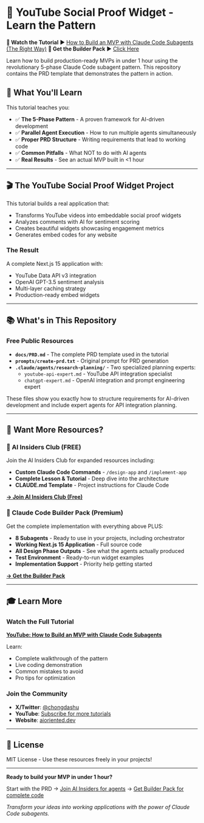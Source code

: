 # 🎯 YouTube Social Proof Widget - Learn the Pattern

**🎥 Watch the Tutorial** ► [How to Build an MVP with Claude Code Subagents (The Right Way)](https://www.youtube.com/watch?v=3564u77Vyqk)
**🧰 Get the Builder Pack** ► [Click Here](https://rebrand.ly/e75fcd)

Learn how to build production-ready MVPs in under 1 hour using the revolutionary 5-phase Claude Code subagent pattern. This repository contains the PRD template that demonstrates the pattern in action.

## 📖 What You'll Learn

This tutorial teaches you:

- ✅ **The 5-Phase Pattern** - A proven framework for AI-driven development
- ✅ **Parallel Agent Execution** - How to run multiple agents simultaneously
- ✅ **Proper PRD Structure** - Writing requirements that lead to working code
- ✅ **Common Pitfalls** - What NOT to do with AI agents
- ✅ **Real Results** - See an actual MVP built in <1 hour

---

## 🎬 The YouTube Social Proof Widget Project

This tutorial builds a real application that:

- Transforms YouTube videos into embeddable social proof widgets
- Analyzes comments with AI for sentiment scoring
- Creates beautiful widgets showcasing engagement metrics
- Generates embed codes for any website

### The Result

A complete Next.js 15 application with:

- YouTube Data API v3 integration
- OpenAI GPT-3.5 sentiment analysis
- Multi-layer caching strategy
- Production-ready embed widgets

---

## 📚 What's in This Repository

### Free Public Resources

- **`docs/PRD.md`** - The complete PRD template used in the tutorial
- **`prompts/create-prd.txt`** - Original prompt for PRD generation
- **`.claude/agents/research-planning/`** - Two specialized planning experts:
  - `youtube-api-expert.md` - YouTube API integration specialist
  - `chatgpt-expert.md` - OpenAI integration and prompt engineering expert

These files show you exactly how to structure requirements for AI-driven development and include expert agents for API integration planning.

---

## 🚀 Want More Resources?

### 🎁 AI Insiders Club (FREE)

Join the AI Insiders Club for expanded resources including:

- **Custom Claude Code Commands** - `/design-app` and `/implement-app`
- **Complete Lesson & Tutorial** - Deep dive into the architecture
- **CLAUDE.md Template** - Project instructions for Claude Code

[**→ Join AI Insiders Club (Free)**](https://aioriented.dev/insiders)

### 💎 Claude Code Builder Pack (Premium)

Get the complete implementation with everything above PLUS:

- **8 Subagents** - Ready to use in your projects, including orchestrator
- **Working Next.js 15 Application** - Full source code
- **All Design Phase Outputs** - See what the agents actually produced
- **Test Environment** - Ready-to-run widget examples
- **Implementation Support** - Priority help getting started

[**→ Get the Builder Pack**](https://rebrand.ly/e75fcd)

---

## 🎓 Learn More

### Watch the Full Tutorial

[**YouTube: How to Build an MVP with Claude Code Subagents**](https://www.youtube.com/watch?v=3564u77Vyqk)

Learn:

- Complete walkthrough of the pattern
- Live coding demonstration
- Common mistakes to avoid
- Pro tips for optimization

### Join the Community

- **X/Twitter**: [@chongdashu](https://x.com/chongdashu)
- **YouTube**: [Subscribe for more tutorials](https://youtube.com/@chongdashu)
- **Website**: [aioriented.dev](https://aioriented.dev)

---

## 📄 License

MIT License - Use these resources freely in your projects!

---

**Ready to build your MVP in under 1 hour?**

Start with the PRD → [Join AI Insiders for agents](https://aioriented.dev/insiders) → [Get Builder Pack for complete code](https://rebrand.ly/e75fcd)

_Transform your ideas into working applications with the power of Claude Code subagents._
